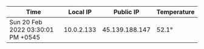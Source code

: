 | Time     | Local IP | Public IP | Temperature |
| ----------- | ----------- | ----------- | ----------- |
| Sun 20 Feb 2022 03:30:01 PM +0545      | 10.0.2.133     | 45.139.188.147  | 52.1° |
